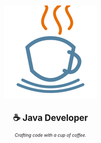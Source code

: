<p align="center">
  <img src="https://raw.githubusercontent.com/IcyOrca/IcyOrca/main/coffee_animation.svg" alt="Coffee Animation" width="300">
</p>

<h1 align="center">☕ Java Developer</h1>

<p align="center">
  <i>Crafting code with a cup of coffee.</i>
</p>
